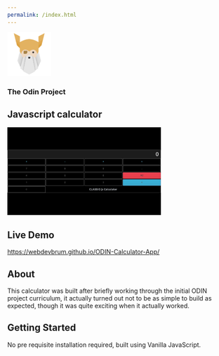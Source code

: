 ```yaml
---
permalink: /index.html
---
```


<img src='readme-images/logo.png' width='100' height='100' alt='logo'/>

### The Odin Project 

## Javascript calculator 

<img src='readme-images/front.jpeg' width='350' height='200' alt='project preview'/>

## Live Demo

https://webdevbrum.github.io/ODIN-Calculator-App/

## About 

This calculator was built after briefly working through the initial ODIN project curriculum, it actually turned out not to be as simple to build as expected, though it was quite exciting when it actually worked.

## Getting Started

No pre requisite installation required, built using Vanilla JavaScript.